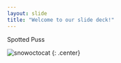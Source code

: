 ```yaml
---
layout: slide
title: "Welcome to our slide deck!"
---
```


Spotted Puss

![snowoctocat](https://octodex.github.com/images/snowoctocat.png)
{: .center}

